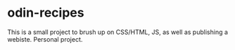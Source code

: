 # odin-recipes
This is a small project to brush up on CSS/HTML, JS, as well as publishing a webiste. Personal project.